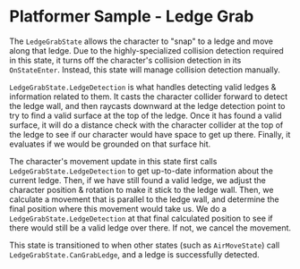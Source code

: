 
# Platformer Sample - Ledge Grab

The `LedgeGrabState` allows the character to "snap" to a ledge and move along that ledge. Due to the highly-specialized collision detection required in this state, it turns off the character's collision detection in its `OnStateEnter`. Instead, this state will manage collision detection manually.

`LedgeGrabState.LedgeDetection` is what handles detecting valid ledges & information related to them. It casts the character collider forward to detect the ledge wall, and then raycasts downward at the ledge detection point to try to find a valid surface at the top of the ledge. Once it has found a valid surface, it will do a distance check with the character collider at the top of the ledge to see if our character would have space to get up there. Finally, it evaluates if we would be grounded on that surface hit.

The character's movement update in this state first calls `LedgeGrabState.LedgeDetection` to get up-to-date information about the current ledge. Then, if we have still found a valid ledge, we adjust the character position & rotation to make it stick to the ledge wall. Then, we calculate a movement that is parallel to the ledge wall, and determine the final position where this movement would take us. We do a `LedgeGrabState.LedgeDetection` at that final calculated position to see if there would still be a valid ledge over there. If not, we cancel the movement.

This state is transitioned to when other states (such as `AirMoveState`) call `LedgeGrabState.CanGrabLedge`, and a ledge is successfully detected.